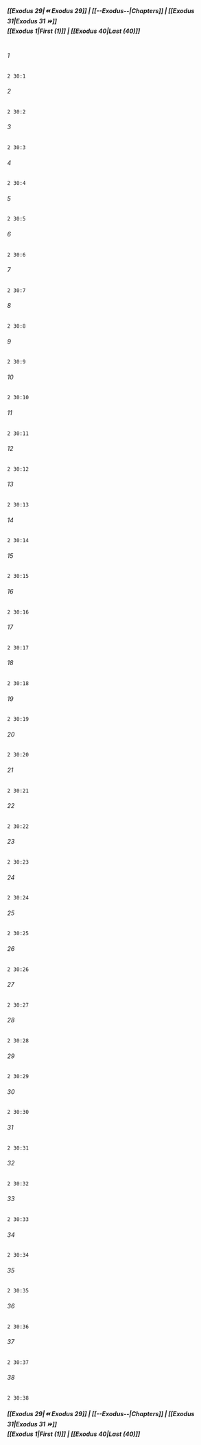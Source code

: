 
##### **[[Exodus 29|⏪ Exodus 29]] | [[--Exodus--|Chapters]] | [[Exodus 31|Exodus 31 ⏩]]**<br>**[[Exodus 1|First (1)]] | [[Exodus 40|Last (40)]]**<br><br>

###### 1
``` verse
2 30:1
```
###### 2
``` verse
2 30:2
```
###### 3
``` verse
2 30:3
```
###### 4
``` verse
2 30:4
```
###### 5
``` verse
2 30:5
```
###### 6
``` verse
2 30:6
```
###### 7
``` verse
2 30:7
```
###### 8
``` verse
2 30:8
```
###### 9
``` verse
2 30:9
```
###### 10
``` verse
2 30:10
```
###### 11
``` verse
2 30:11
```
###### 12
``` verse
2 30:12
```
###### 13
``` verse
2 30:13
```
###### 14
``` verse
2 30:14
```
###### 15
``` verse
2 30:15
```
###### 16
``` verse
2 30:16
```
###### 17
``` verse
2 30:17
```
###### 18
``` verse
2 30:18
```
###### 19
``` verse
2 30:19
```
###### 20
``` verse
2 30:20
```
###### 21
``` verse
2 30:21
```
###### 22
``` verse
2 30:22
```
###### 23
``` verse
2 30:23
```
###### 24
``` verse
2 30:24
```
###### 25
``` verse
2 30:25
```
###### 26
``` verse
2 30:26
```
###### 27
``` verse
2 30:27
```
###### 28
``` verse
2 30:28
```
###### 29
``` verse
2 30:29
```
###### 30
``` verse
2 30:30
```
###### 31
``` verse
2 30:31
```
###### 32
``` verse
2 30:32
```
###### 33
``` verse
2 30:33
```
###### 34
``` verse
2 30:34
```
###### 35
``` verse
2 30:35
```
###### 36
``` verse
2 30:36
```
###### 37
``` verse
2 30:37
```
###### 38
``` verse
2 30:38
```

##### **[[Exodus 29|⏪ Exodus 29]] | [[--Exodus--|Chapters]] | [[Exodus 31|Exodus 31 ⏩]]**<br>**[[Exodus 1|First (1)]] | [[Exodus 40|Last (40)]]**
